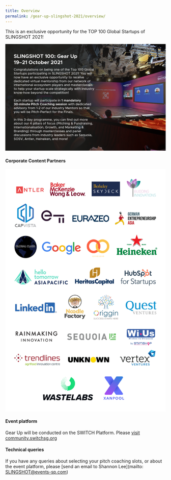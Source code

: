 ```yaml
---
title: Overview
permalink: /gear-up-slingshot-2021/overview/
---
```

This is an exclusive opportunity for the TOP 100 Global Startups of SLINGSHOT 2021! 

![Alt text for image on Isomer site](/images/slingshot_011021_gup_overview_v1.png)

#### Corporate Content Partners
![Alt text for image on Isomer site](/images/slingshot_121021_gup%20corporate%20logos_oct21_v2_20211012.png)

#### Event platform
Gear Up will be conducted on the SWITCH Platform. Please [visit community.switchsg.org](https://community.switchsg.org)

#### Technical queries
If you have any queries about selecting your pitch coaching slots, or about the event platform, please [send an email to Shannon Lee](mailto: SLINGSHOT@events-sp.com)